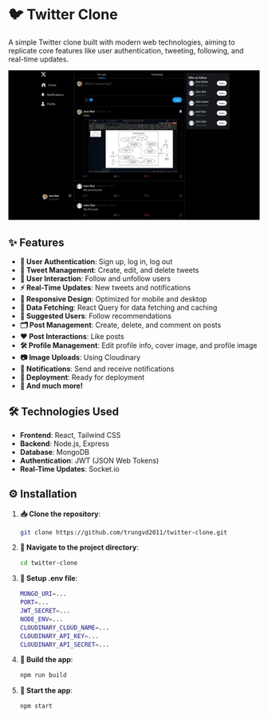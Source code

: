 # 🐦 Twitter Clone

A simple Twitter clone built with modern web technologies, aiming to replicate core features like user authentication, tweeting, following, and real-time updates.

![Twitter Clone Screenshot](./frontend/public/twitter-clone-screenshot.jpeg)

## ✨ Features

- **🔐 User Authentication**: Sign up, log in, log out
- **📝 Tweet Management**: Create, edit, and delete tweets
- **👥 User Interaction**: Follow and unfollow users
- **⚡ Real-Time Updates**: New tweets and notifications
- **📱 Responsive Design**: Optimized for mobile and desktop
- **🔄 Data Fetching**: React Query for data fetching and caching
- **👤 Suggested Users**: Follow recommendations
- **🗂️ Post Management**: Create, delete, and comment on posts
- **❤️ Post Interactions**: Like posts
- **🛠️ Profile Management**: Edit profile info, cover image, and profile image
- **📷 Image Uploads**: Using Cloudinary
- **🔔 Notifications**: Send and receive notifications
- **🚀 Deployment**: Ready for deployment
- **🔧 And much more!**

## 🛠️ Technologies Used

- **Frontend**: React, Tailwind CSS
- **Backend**: Node.js, Express
- **Database**: MongoDB
- **Authentication**: JWT (JSON Web Tokens)
- **Real-Time Updates**: Socket.io

## ⚙️ Installation

1. **📥 Clone the repository**:
    ```bash
    git clone https://github.com/trungvd2011/twitter-clone.git
    ```
2. **📂 Navigate to the project directory**:
    ```bash
    cd twitter-clone
    ```
3. **🔧 Setup .env file**:
    ```bash
    MONGO_URI=...
    PORT=...
    JWT_SECRET=...
    NODE_ENV=...
    CLOUDINARY_CLOUD_NAME=...
    CLOUDINARY_API_KEY=...
    CLOUDINARY_API_SECRET=...
    ```
4. **🔨 Build the app**:
    ```bash
    npm run build
    ```
5. **🚀 Start the app**:
    ```bash
    npm start
    ```